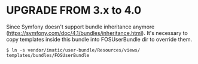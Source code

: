 # UPGRADE FROM 3.x to 4.0

Since Symfony doesn't support bundle inheritance anymore (https://symfony.com/doc/4.1/bundles/inheritance.html). It's necessary to copy templates inside this bundle into FOSUserBundle dir to override them.
```
$ ln -s vendor/imatic/user-bundle/Resources/views/ templates/bundles/FOSUserBundle
```